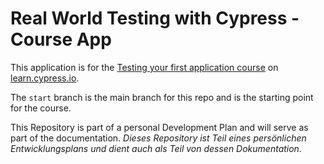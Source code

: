 # Real World Testing with Cypress - Course App

This application is for the [Testing your first application course](https://learn.cypress.io/testing-your-first-application) on [learn.cypress.io](https://learn.cypress.io/).

The `start` branch is the main branch for this repo and is the starting point for the course.

This Repository is part of a personal Development Plan and will serve as part of the documentation.
_Dieses Repository ist Teil eines persönlichen Entwicklungsplans und dient auch als Teil von dessen Dokumentation._
